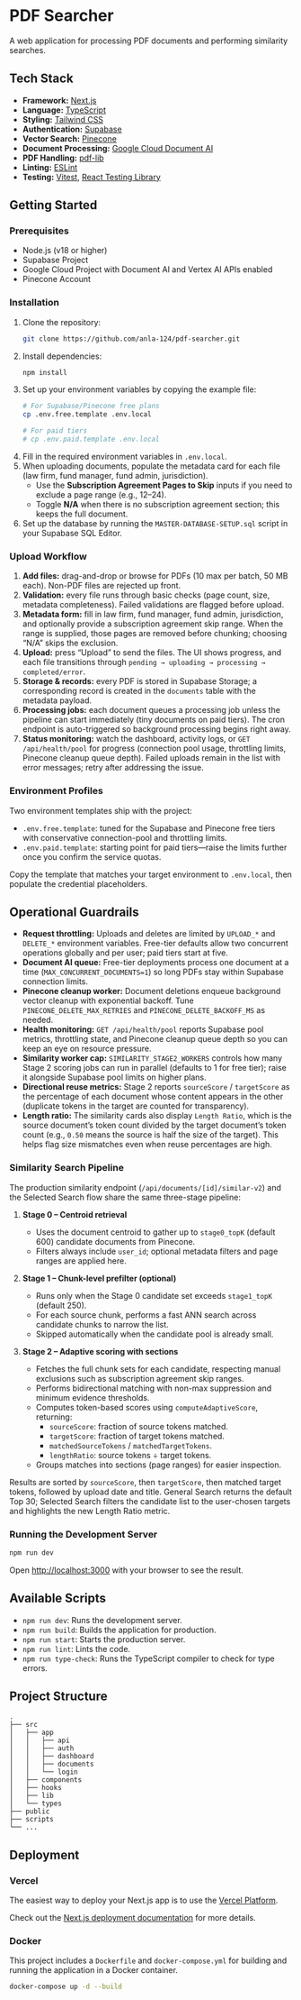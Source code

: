 # PDF Searcher

A web application for processing PDF documents and performing similarity searches.

## Tech Stack

- **Framework:** [Next.js](https://nextjs.org/)
- **Language:** [TypeScript](https://www.typescriptlang.org/)
- **Styling:** [Tailwind CSS](https://tailwindcss.com/)
- **Authentication:** [Supabase](https://supabase.io/)
- **Vector Search:** [Pinecone](https://www.pinecone.io/)
- **Document Processing:** [Google Cloud Document AI](https://cloud.google.com/document-ai)
- **PDF Handling:** [pdf-lib](https://pdf-lib.js.org/)
- **Linting:** [ESLint](https://eslint.org/)
- **Testing:** [Vitest](https://vitest.dev/), [React Testing Library](https://testing-library.com/docs/react-testing-library/intro/)

## Getting Started

### Prerequisites

- Node.js (v18 or higher)
- Supabase Project
- Google Cloud Project with Document AI and Vertex AI APIs enabled
- Pinecone Account

### Installation

1.  Clone the repository:
    ```bash
    git clone https://github.com/anla-124/pdf-searcher.git
    ```
2.  Install dependencies:
    ```bash
    npm install
    ```
3.  Set up your environment variables by copying the example file:
    ```bash
    # For Supabase/Pinecone free plans
    cp .env.free.template .env.local

    # For paid tiers
    # cp .env.paid.template .env.local
    ```
4.  Fill in the required environment variables in `.env.local`.
5.  When uploading documents, populate the metadata card for each file (law firm, fund manager, fund admin, jurisdiction).  
    - Use the **Subscription Agreement Pages to Skip** inputs if you need to exclude a page range (e.g., 12–24).  
    - Toggle **N/A** when there is no subscription agreement section; this keeps the full document.
6.  Set up the database by running the `MASTER-DATABASE-SETUP.sql` script in your Supabase SQL Editor.

### Upload Workflow

1. **Add files:** drag-and-drop or browse for PDFs (10 max per batch, 50&nbsp;MB each). Non-PDF files are rejected up front.  
2. **Validation:** every file runs through basic checks (page count, size, metadata completeness). Failed validations are flagged before upload.  
3. **Metadata form:** fill in law firm, fund manager, fund admin, jurisdiction, and optionally provide a subscription agreement skip range. When the range is supplied, those pages are removed before chunking; choosing “N/A” skips the exclusion.  
4. **Upload:** press “Upload” to send the files. The UI shows progress, and each file transitions through `pending → uploading → processing → completed/error`.  
5. **Storage & records:** every PDF is stored in Supabase Storage; a corresponding record is created in the `documents` table with the metadata payload.  
6. **Processing jobs:** each document queues a processing job unless the pipeline can start immediately (tiny documents on paid tiers). The cron endpoint is auto-triggered so background processing begins right away.  
7. **Status monitoring:** watch the dashboard, activity logs, or `GET /api/health/pool` for progress (connection pool usage, throttling limits, Pinecone cleanup queue depth). Failed uploads remain in the list with error messages; retry after addressing the issue.

### Environment Profiles

Two environment templates ship with the project:

- `.env.free.template`: tuned for the Supabase and Pinecone free tiers with conservative connection-pool and throttling limits.
- `.env.paid.template`: starting point for paid tiers—raise the limits further once you confirm the service quotas.

Copy the template that matches your target environment to `.env.local`, then populate the credential placeholders.

## Operational Guardrails

- **Request throttling:** Uploads and deletes are limited by `UPLOAD_*` and `DELETE_*` environment variables. Free-tier defaults allow two concurrent operations globally and per user; paid tiers start at five.
- **Document AI queue:** Free-tier deployments process one document at a time (`MAX_CONCURRENT_DOCUMENTS=1`) so long PDFs stay within Supabase connection limits.
- **Pinecone cleanup worker:** Document deletions enqueue background vector cleanup with exponential backoff. Tune `PINECONE_DELETE_MAX_RETRIES` and `PINECONE_DELETE_BACKOFF_MS` as needed.
- **Health monitoring:** `GET /api/health/pool` reports Supabase pool metrics, throttling state, and Pinecone cleanup queue depth so you can keep an eye on resource pressure.
- **Similarity worker cap:** `SIMILARITY_STAGE2_WORKERS` controls how many Stage 2 scoring jobs can run in parallel (defaults to 1 for free tier); raise it alongside Supabase pool limits on higher plans.
- **Directional reuse metrics:** Stage 2 reports `sourceScore` / `targetScore` as the percentage of each document whose content appears in the other (duplicate tokens in the target are counted for transparency).
- **Length ratio:** The similarity cards also display `Length Ratio`, which is the source document’s token count divided by the target document’s token count (e.g., `0.50` means the source is half the size of the target). This helps flag size mismatches even when reuse percentages are high.

### Similarity Search Pipeline

The production similarity endpoint (`/api/documents/[id]/similar-v2`) and the Selected Search flow share the same three-stage pipeline:

1. **Stage 0 – Centroid retrieval**  
   - Uses the document centroid to gather up to `stage0_topK` (default 600) candidate documents from Pinecone.  
   - Filters always include `user_id`; optional metadata filters and page ranges are applied here.

2. **Stage 1 – Chunk-level prefilter (optional)**  
   - Runs only when the Stage 0 candidate set exceeds `stage1_topK` (default 250).  
   - For each source chunk, performs a fast ANN search across candidate chunks to narrow the list.  
   - Skipped automatically when the candidate pool is already small.

3. **Stage 2 – Adaptive scoring with sections**  
   - Fetches the full chunk sets for each candidate, respecting manual exclusions such as subscription agreement skip ranges.  
   - Performs bidirectional matching with non-max suppression and minimum evidence thresholds.  
   - Computes token-based scores using `computeAdaptiveScore`, returning:  
     - `sourceScore`: fraction of source tokens matched.  
     - `targetScore`: fraction of target tokens matched.  
     - `matchedSourceTokens` / `matchedTargetTokens`.  
     - `lengthRatio`: source tokens ÷ target tokens.  
   - Groups matches into sections (page ranges) for easier inspection.

Results are sorted by `sourceScore`, then `targetScore`, then matched target tokens, followed by upload date and title. General Search returns the default Top 30; Selected Search filters the candidate list to the user-chosen targets and highlights the new Length Ratio metric.

### Running the Development Server

```bash
npm run dev
```

Open [http://localhost:3000](http://localhost:3000) with your browser to see the result.

## Available Scripts

- `npm run dev`: Runs the development server.
- `npm run build`: Builds the application for production.
- `npm run start`: Starts the production server.
- `npm run lint`: Lints the code.
- `npm run type-check`: Runs the TypeScript compiler to check for type errors.

## Project Structure

```
.
├── src
│   ├── app
│   │   ├── api
│   │   ├── auth
│   │   ├── dashboard
│   │   ├── documents
│   │   └── login
│   ├── components
│   ├── hooks
│   ├── lib
│   └── types
├── public
├── scripts
└── ...
```

## Deployment

### Vercel

The easiest way to deploy your Next.js app is to use the [Vercel Platform](https://vercel.com/new?utm_medium=default-template&filter=next.js&utm_source=create-next-app&utm_campaign=create-next-app-readme).

Check out the [Next.js deployment documentation](https://nextjs.org/docs/deployment) for more details.

### Docker

This project includes a `Dockerfile` and `docker-compose.yml` for building and running the application in a Docker container.

```bash
docker-compose up -d --build
```
